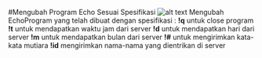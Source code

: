 #Mengubah Program Echo Sesuai Spesifikasi
![alt text](https://raw.githubusercontent.com/sosispanggang/kuliah/master/Semester%205/Pemrograman%20Jaringan/Tugas%201/tugas.jpg "Tugas 1")
Mengubah EchoProgram yang telah dibuat dengan spesifikasi :
__!q__ untuk close program
__!t__ untuk mendapatkan waktu jam dari server
__!d__ untuk mendapatkan hari dari server
__!m__ untuk mendapatkan bulan dari server
__!#__ untuk mengirimkan kata-kata mutiara
__!id__ mengirimkan nama-nama yang dientrikan di server
